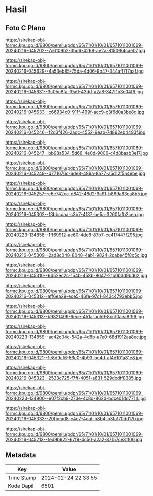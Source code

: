 # Hasil

## Foto C Plano

https://sirekap-obj-formc.kpu.go.id/9800/pemilu/pdpr/65/71/01/10/01/6571011001069-20240216-045202--7c6109b2-3bd6-4268-ae2a-815f984cae07.jpg

https://sirekap-obj-formc.kpu.go.id/9800/pemilu/pdpr/65/71/01/10/01/6571011001069-20240216-045629--4a53eb85-75da-4d06-9b47-344aff7f7aaf.jpg

https://sirekap-obj-formc.kpu.go.id/9800/pemilu/pdpr/65/71/01/10/01/6571011001069-20240216-045631--3c05c8fa-f9a0-43dd-a2a8-347f1b3c04f9.jpg

https://sirekap-obj-formc.kpu.go.id/9800/pemilu/pdpr/65/71/01/10/01/6571011001069-20240216-045633--c66934c0-911f-499f-acc9-c3f6d0a3be8d.jpg

https://sirekap-obj-formc.kpu.go.id/9800/pemilu/pdpr/65/71/01/10/01/6571011001069-20240216-045246--f2d3f426-2adc-4552-9eab-7d892eb4493f.jpg

https://sirekap-obj-formc.kpu.go.id/9800/pemilu/pdpr/65/71/01/10/01/6571011001069-20240216-045247--bb98a534-5d66-4e0d-9006-c4d8baab3e17.jpg

https://sirekap-obj-formc.kpu.go.id/9800/pemilu/pdpr/65/71/01/10/01/6571011001069-20240216-045249--d771676c-6de8-489a-8a77-a5d12f5a4ebe.jpg

https://sirekap-obj-formc.kpu.go.id/9800/pemilu/pdpr/65/71/01/10/01/6571011001069-20240216-045257--e6e742cc-d842-48d2-9a91-b869a63ea8b5.jpg

https://sirekap-obj-formc.kpu.go.id/9800/pemilu/pdpr/65/71/01/10/01/6571011001069-20240216-045302--f3bbcdaa-c3b7-4f37-be5a-3260fafb2cea.jpg

https://sirekap-obj-formc.kpu.go.id/9800/pemilu/pdpr/65/71/01/10/01/6571011001069-20240223-134858--1ff69912-ae60-4de6-87b7-ce417447f295.jpg

https://sirekap-obj-formc.kpu.go.id/9800/pemilu/pdpr/65/71/01/10/01/6571011001069-20240216-045309--2ad8c048-8048-4ab1-9824-2cabe45f8c5c.jpg

https://sirekap-obj-formc.kpu.go.id/9800/pemilu/pdpr/65/71/01/10/01/6571011001069-20240216-045310--6452ec2c-154b-458b-8647-21b0b3d9bd62.jpg

https://sirekap-obj-formc.kpu.go.id/9800/pemilu/pdpr/65/71/01/10/01/6571011001069-20240216-045312--aff6ea29-ece5-46fe-97c1-843c4793ebb5.jpg

https://sirekap-obj-formc.kpu.go.id/9800/pemilu/pdpr/65/71/01/10/01/6571011001069-20240216-045313--b9821409-6ece-451a-ad59-8cc10aea8f99.jpg

https://sirekap-obj-formc.kpu.go.id/9800/pemilu/pdpr/65/71/01/10/01/6571011001069-20240223-134859--ac42c04c-542a-4d8b-a7e0-68d1912aa8ec.jpg

https://sirekap-obj-formc.kpu.go.id/9800/pemilu/pdpr/65/71/01/10/01/6571011001069-20240216-045321--1e8d9af6-56c0-4b93-bc4d-af4d101a81e8.jpg

https://sirekap-obj-formc.kpu.go.id/9800/pemilu/pdpr/65/71/01/10/01/6571011001069-20240216-045323--2533c725-f7ff-4051-a631-529dcdff8385.jpg

https://sirekap-obj-formc.kpu.go.id/9800/pemilu/pdpr/65/71/01/10/01/6571011001069-20240223-134900--e07f2cb9-273e-4c8d-862d-bdce01dd7714.jpg

https://sirekap-obj-formc.kpu.go.id/9800/pemilu/pdpr/65/71/01/10/01/6571011001069-20240216-045333--20fbead8-e4e7-4daf-b8b4-b3fa170dd17b.jpg

https://sirekap-obj-formc.kpu.go.id/9800/pemilu/pdpr/65/71/01/10/01/6571011001069-20240216-045213--fed9b922-67f9-4c50-a2a2-87157ce31f06.jpg


## Metadata

| Key        | Value               |
| ---------- | ------------------- |
| Time Stamp | 2024-02-24 22:33:55 |
| Kode Dapil | 6501                |



